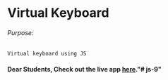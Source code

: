 # Virtual Keyboard

###### Purpose:
    Virtual keyboard using JS

#### Dear Students, Check out the live app [here](http://203.193.173.125/buildriseshine/javascript/virtual-keyboard/)."# js-9" 
